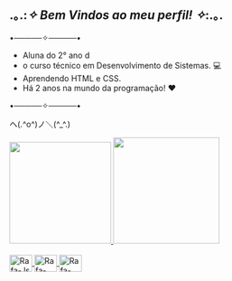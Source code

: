 ## .｡.:*✧ Bem Vindos ao meu perfil! ✧*:.｡.

•─────✧─────•

- Aluna do 2° ano d
- o curso técnico em Desenvolvimento de Sistemas. 💻
- Aprendendo HTML e CSS.
- Há 2 anos na mundo da programação! ❤

•─────✧─────•

ヘ(.^o^)ノ＼(^_^.)

</div>
  <a href="https://beacons.ai/anajuliacerisoli">
  <img height="180em" src="https://github-readme-stats.vercel.app/api?username=anajuliacerisoli&show_icons=true&theme=dracula&include_all_commits-true&count_private=true" />
  <img height="188em" src="https://github-readme-stats.vercel.app/api/top-langs/?username=anajuliacerisoli&layout-compact&langs_count=16&theme=dracula"/>
</div>

</div>

<div style="display: inline_block"><br>
<img align="center" alt="Rafa-Js" height="30" width="40" src="https://cdn.jsdelivr.net/gh/devicons/devicon@latest/icons/javascript/javascript-original.svg">
<img align="center" alt="Rafa-CSS" height="30" width="40" src="https://cdn.jsdelivr.net/gh/devicons/devicon@latest/icons/css3/css3-original.svg" >
<img align="center" alt="Rafa-HTML" height="30" width="40" src="https://cdn.jsdelivr.net/gh/devicons/devicon@latest/icons/html5/html5-original.svg" >
